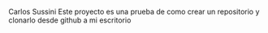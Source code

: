 Carlos Sussini
Este proyecto es una prueba de como crear un repositorio y clonarlo desde github a mi escritorio